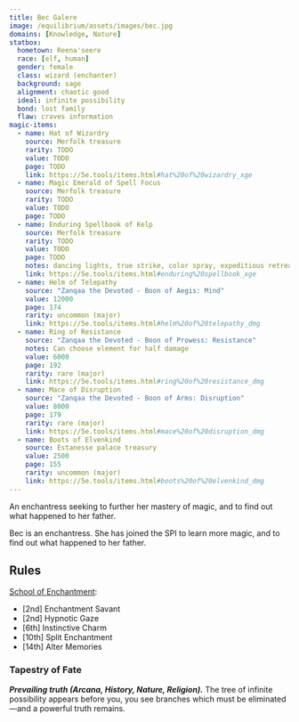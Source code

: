 ```yaml
---
title: Bec Galere
image: /equilibrium/assets/images/bec.jpg
domains: [Knowledge, Nature]
statbox:
  hometown: Reena'seere
  race: [elf, human]
  gender: female
  class: wizard (enchanter)
  background: sage
  alignment: chaotic good
  ideal: infinite possibility
  bond: lost family
  flaw: craves information
magic-items:
  - name: Hat of Wizardry
    source: Merfolk treasure
    rarity: TODO
    value: TODO
    page: TODO
    link: https://5e.tools/items.html#hat%20of%20wizardry_xge
  - name: Magic Emerald of Spell Focus
    source: Merfolk treasure
    rarity: TODO
    value: TODO
    page: TODO
  - name: Enduring Spellbook of Kelp
    source: Merfolk treasure
    rarity: TODO
    value: TODO
    page: TODO
    notes: dancing lights, true strike, color spray, expeditious retreat, longstrider, fog cloud
    link: https://5e.tools/items.html#enduring%20spellbook_xge
  - name: Helm of Telepathy
    source: "Zanqaa the Devoted - Boon of Aegis: Mind"
    value: 12000
    page: 174
    rarity: uncommon (major)
    link: https://5e.tools/items.html#helm%20of%20telepathy_dmg
  - name: Ring of Resistance
    source: "Zanqaa the Devoted - Boon of Prowess: Resistance"
    notes: Can choose element for half damage
    value: 6000
    page: 192
    rarity: rare (major)
    link: https://5e.tools/items.html#ring%20of%20resistance_dmg
  - name: Mace of Disruption
    source: "Zanqaa the Devoted - Boon of Arms: Disruption"
    value: 8000
    page: 179
    rarity: rare (major)
    link: https://5e.tools/items.html#mace%20of%20disruption_dmg
  - name: Boots of Elvenkind
    source: Estanesse palace treasury
    value: 2500
    page: 155
    rarity: uncommon (major)
    link: https://5e.tools/items.html#boots%20of%20elvenkind_dmg
---
```


An enchantress seeking to further her mastery of magic, and to find out what happened to her father.

Bec is an enchantress. She has joined the SPI to learn more magic, and to find out what happened to her father.

## Rules

[School of Enchantment](http://dnd5e.wikidot.com/wizard:enchantment):
* [2nd] Enchantment Savant
* [2nd] Hypnotic Gaze
* [6th] Instinctive Charm
* [10th] Split Enchantment
* [14th] Alter Memories

### Tapestry of Fate

***Prevailing truth (Arcana, History, Nature, Religion).*** The tree of infinite possibility appears before you, you see branches which must be eliminated—and a powerful truth remains.
